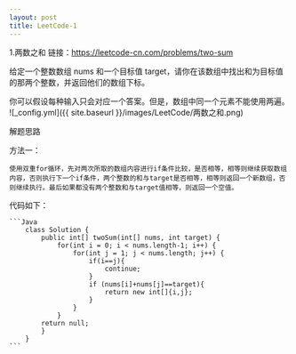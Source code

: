 ```yaml
---
layout: post
title: LeetCode-1
---
```


1.两数之和
链接：https://leetcode-cn.com/problems/two-sum

给定一个整数数组 nums 和一个目标值 target，请你在该数组中找出和为目标值的那两个整数，并返回他们的数组下标。

你可以假设每种输入只会对应一个答案。但是，数组中同一个元素不能使用两遍。
![_config.yml]({{ site.baseurl }}/images/LeetCode/两数之和.png)

解题思路

方法一：

	使用双重for循环，先对两次所取的数组内容进行if条件比较，是否相等，相等则继续获取数组内容，否则执行下一个if条件，两个整数的和与target是否相等，相等则返回一个新数组，否则继续执行。最后如果都没有两个整数和与target值相等，则返回一个空值。

代码如下：

	```Java
		class Solution {
		    public int[] twoSum(int[] nums, int target) {
		        for(int i = 0; i < nums.length-1; i++) {
		            for(int j = 1; j < nums.length; j++) {
		                if(i==j){
		                    continue;
		                }
		                if (nums[i]+nums[j]==target){
		                    return new int[]{i,j};
		                }
		            }
		        }
		    return null;
		    }
		}
	```



